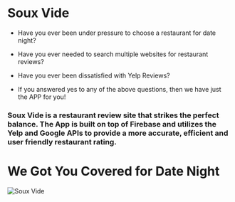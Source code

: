 # Soux Vide

- Have you ever been under pressure to choose a restaurant for date night?

- Have you ever needed to search multiple websites for restaurant reviews?

- Have you ever been dissatisfied with Yelp Reviews?

- If you answered yes to any of the above questions, then we have just the APP for you!

### Soux Vide is a restaurant review site that strikes the perfect balance. The App is built on top of Firebase and utilizes the Yelp and Google APIs to provide a more accurate, efficient and user friendly restaurant rating.

# We Got You Covered for Date Night

![Soux Vide](assets/images/Sous-Vide.gif "Soux Vide")

